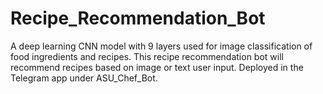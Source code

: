 # Recipe_Recommendation_Bot
A deep learning CNN model with 9 layers used for image classification of food ingredients and recipes. This recipe recommendation bot will recommend recipes based on image or text user input. Deployed in the Telegram app under ASU_Chef_Bot.
